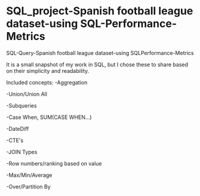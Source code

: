 # SQL_project-Spanish football league dataset-using SQL-Performance-Metrics


SQL-Query-Spanish football league dataset-using SQLPerformance-Metrics

It is a small snapshot of my work in SQL, but I chose these to share based on their simplicity and readability.

Included concepts: -Aggregation

-Union/Union All

-Subqueries

-Case When, SUM(CASE WHEN...)

-DateDiff

-CTE's

-JOIN Types

-Row numbers/ranking based on value

-Max/Min/Average

-Over/Partition By
